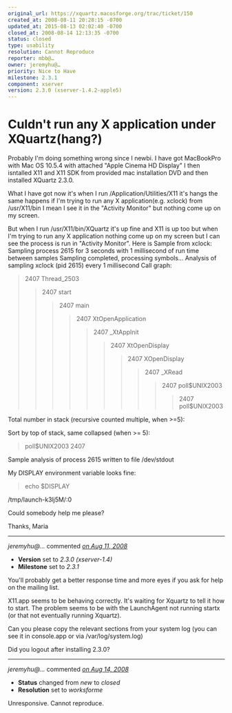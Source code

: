 ```yaml
---
original_url: https://xquartz.macosforge.org/trac/ticket/150
created_at: 2008-08-11 20:28:15 -0700
updated_at: 2015-08-13 02:02:40 -0700
closed_at: 2008-08-14 12:13:35 -0700
status: closed
type: usability
resolution: Cannot Reproduce
reporter: mbb@…
owner: jeremyhu@…
priority: Nice to Have
milestone: 2.3.1
component: xserver
version: 2.3.0 (xserver-1.4.2-apple5)
---
```


Culdn't run any X application under XQuartz(hang?)
==================================================


Probably I'm doing something wrong since I newbi. I have got MacBookPro with Mac OS 10.5.4 with attached "Apple Cinema HD Display" I then isntalled X11 and X11 SDK from provided mac installation DVD and then installed XQuartz 2.3.0.

What I have got now it's when I run /Application/Utilities/X11 it's hangs the same happens if I'm trying to run any X application(e.g. xclock) from /usr/X11/bin I mean I see it in the "Activity Monitor" but nothing come up on my screen.

But when I run /usr/X11/bin/XQuartz it's up fine and X11 is up too but when I'm trying to run any X application nothing come up on my screen but I can see the process is run in "Activity Monitor". Here is Sample from xclock:
Sampling process 2615 for 3 seconds with 1 millisecond of run time between samples
Sampling completed, processing symbols...
Analysis of sampling xclock (pid 2615) every 1 millisecond
Call graph:

> 2407 Thread\_2503
>
> > 2407 start
> >
> > > 2407 main
> > >
> > > > 2407 XtOpenApplication
> > > >
> > > > > 2407 \_XtAppInit
> > > > >
> > > > > > 2407 XtOpenDisplay
> > > > > >
> > > > > > > 2407 XOpenDisplay
> > > > > > >
> > > > > > > > 2407 \_XRead
> > > > > > > >
> > > > > > > > > 2407 poll$UNIX2003
> > > > > > > > >
> > > > > > > > > > 2407 poll$UNIX2003

Total number in stack (recursive counted multiple, when &gt;=5):

Sort by top of stack, same collapsed (when &gt;= 5):

> poll$UNIX2003 2407

Sample analysis of process 2615 written to file /dev/stdout

My DISPLAY environment variable looks fine:

> echo $DISPLAY

/tmp/launch-k3lj5M/:0

Could somebody help me please?

Thanks, Maria



---

*jeremyhu@…* commented *[on Aug 11, 2008](https://xquartz.macosforge.org/trac/ticket/150#comment:1 "August 11, 2008 at 9:52 PM PDT")*

-   **Version** set to *2.3.0 (xserver-1.4)*
-   **Milestone** set to *2.3.1*

You'll probably get a better response time and more eyes if you ask for help on the mailing list.

X11.app seems to be behaving correctly. It's waiting for Xquartz to tell it how to start. The problem seems to be with the LaunchAgent not running startx (or that not eventually running Xquartz).

Can you please copy the relevant sections from your system log (you can see it in console.app or via /var/log/system.log)

Did you logout after installing 2.3.0?



---

*jeremyhu@…* commented *[on Aug 14, 2008](https://xquartz.macosforge.org/trac/ticket/150#comment:2 "August 14, 2008 at 12:13 PM PDT")*

-   **Status** changed from *new* to *closed*
-   **Resolution** set to *worksforme*

Unresponsive. Cannot reproduce.



